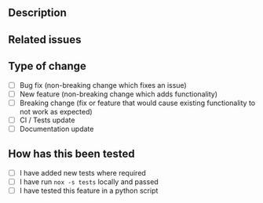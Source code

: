 ## Description

<!--
Please include a summary of the change. Please also include relevant motivation and context. List any dependencies that are required for this change.
-->

## Related issues
<!--- This project only accepts pull requests related to open issues. -->
<!--- If suggesting a new feature or change, please discuss it in an issue first. -->
<!--- If fixing a bug, there should be an issue describing it with steps to reproduce. -->
<!--- Please link to the issue here.

e.g. fixes #1, closes #2
-->

## Type of change

<!--
Please select the desired item checkbox and change it to "[x]", then delete options that are not relevant.
-->
- [ ] Bug fix (non-breaking change which fixes an issue)
- [ ] New feature (non-breaking change which adds functionality)
- [ ] Breaking change (fix or feature that would cause existing functionality to not work as expected)
- [ ] CI / Tests update
- [ ] Documentation update

## How has this been tested

<!--
Please describe the tests that you ran to verify your changes. Provide instructions so we can reproduce. Please also list any relevant details for your test configuration
-->

- [ ] I have added new tests where required
- [ ] I have run `nox -s tests` locally and passed
- [ ] I have tested this feature in a python script
